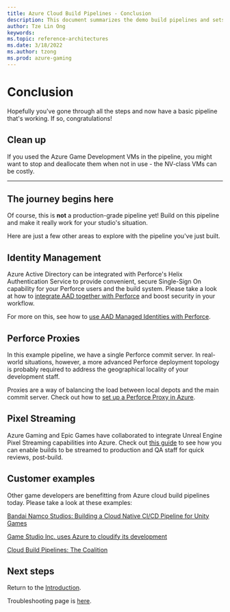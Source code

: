 ```yaml
---
title: Azure Cloud Build Pipelines - Conclusion
description: This document summarizes the demo build pipelines and sets out further steps a reader may take. It also contains links to other publicly-available example setups from third-party game studios.
author: Tze Lin Ong
keywords: 
ms.topic: reference-architectures
ms.date: 3/18/2022
ms.author: tzong
ms.prod: azure-gaming
---
```

# Conclusion

Hopefully you've gone through all the steps and now have a basic pipeline that's working. If so, congratulations!

## Clean up

If you used the Azure Game Development VMs in the pipeline, you might want to stop and deallocate them when not in use - the NV-class VMs can be costly.  

---

## The journey begins here

Of course, this is **not** a production-grade pipeline yet! Build on this pipeline and make it really work for your studio's situation.

Here are just a few other areas to explore with the pipeline you've just built.

## Identity Management

Azure Active Directory can be integrated with Perforce's Helix Authentication Service to provide  convenient, secure Single-Sign On capability for your Perforce users and the build system. Please take a look at how to [integrate AAD together with Perforce](./perforce-using-aad-together-with-perforce.md) and boost security in your workflow.

For more on this, see how to [use AAD Managed Identities with Perforce](./perforce-logging-on-with-a-managed-identity.md).

## Perforce Proxies

In this example pipeline, we have a single Perforce commit server. In real-world situations, however, a more advanced Perforce deployment topology is probably required to address the geographical locality of your development staff.  

Proxies are a way of balancing the load between local depots and the main commit server. Check out how to [set up a Perforce Proxy in Azure](./perforce-set-up-a-proxy-in-azure.md).

## Pixel Streaming

Azure Gaming and Epic Games have collaborated to integrate Unreal Engine Pixel Streaming capabilities into Azure. Check out [this guide](./unreal-pixel-streaming-at-scale.md) to see how you can enable builds to be streamed to production and QA staff for quick reviews, post-build.

## Customer examples

Other game developers are benefitting from Azure cloud build pipelines today. Please take a look at these examples:

[Bandai Namco Studios: Building a Cloud Native CI/CD Pipeline for Unity Games](https://www.youtube.com/watch?v=zT5r_B1ZtUc)

[Game Studio Inc. uses Azure to cloudify its development](https://developer.microsoft.com/games/customer-stories/game-studio-inc-uses-azure-to-cloudify-its-development/)

[Cloud Build Pipelines: The Coalition](https://developer.microsoft.com/games/customer-stories/cloud-build-pipelines-the-coalition/)

## Next steps

Return to the [Introduction](./azurecloudbuilds-0-intro.md).

Troubleshooting page is [here](./azurecloudbuilds-9-troubleshooting.md).
